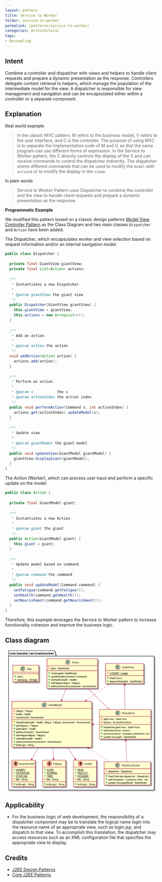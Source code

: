 ```yaml
---
layout: pattern
title: Service to Worker
folder: service-to-worker
permalink: /patterns/service-to-worker/
categories: Architectural
tags:
- Decoupling
---
```


## Intent

Combine a controller and dispatcher with views and helpers to handle client requests and prepare a dynamic presentation as the response. Controllers delegate content retrieval to helpers, which manage the population of the intermediate model for the view. A dispatcher is responsible for view management and navigation and can be encapsulated either within a controller or a separate component.

## Explanation

Real world example

> In the classic MVC pattern, M refers to the business model, V refers to the user interface, and C is the controller. The purpose of using MVC is to separate the implementation code of M and V, so that the same program can use different forms of expression. In the Service to Worker pattern, the C directly controls the display of the V and can receive commands to control the dispatcher indirectly. The dispatcher stores different commands that can be used to modify the `model` with `action`s or to modify the display in the `view`s.

In plain words

> Service to Worker Pattern uses Dispatcher to combine the controller and the view to handle client requests and prepare a dynamic presentation as the response.

**Programmatic Example**

We modified this pattern based on a classic design patterns [Model View Controller Pattern](https://github.com/iluwatar/java-design-patterns/tree/master/model-view-controller) as the Class Diagram and two main classes `Dispatcher` and `Action` have been added.

The Dispatcher, which encapsulates worker and view selection based on request information and/or an internal navigation model.

```java
public class Dispatcher {

  private final GiantView giantView;
  private final List<Action> actions;

  /**
   * Instantiates a new Dispatcher.
   *
   * @param giantView the giant view
   */
  public Dispatcher(GiantView giantView) {
    this.giantView = giantView;
    this.actions = new ArrayList<>();
  }

  /**
   * Add an action.
   *
   * @param action the action
   */
  void addAction(Action action) {
    actions.add(action);
  }

  /**
   * Perform an action.
   *
   * @param s           the s
   * @param actionIndex the action index
   */
  public void performAction(Command s, int actionIndex) {
    actions.get(actionIndex).updateModel(s);
  }

  /**
   * Update view.
   *
   * @param giantModel the giant model
   */
  public void updateView(GiantModel giantModel) {
    giantView.displayGiant(giantModel);
  }
}
```

The Action (Worker), which can process user input and perform a specific update on the model.

```java
public class Action {

  private final GiantModel giant;

  /**
   * Instantiates a new Action.
   *
   * @param giant the giant
   */
  public Action(GiantModel giant) {
    this.giant = giant;
  }

  /**
   * Update model based on command.
   *
   * @param command the command
   */
  public void updateModel(Command command) {
    setFatigue(command.getFatigue());
    setHealth(command.getHealth());
    setNourishment(command.getNourishment());
  }
}
```

Therefore, this example leverages the Service to Worker pattern to increase functionality cohesion and improve the business logic.


## Class diagram
![alt text](./etc/service-to-worker.png "Service to Worker")

## Applicability
- For the business logic of web development, the responsibility of a dispatcher component may be to translate the logical name login into the resource name of an appropriate view, such as login.jsp, and dispatch to that view. To accomplish this translation, the dispatcher may access resources such as an XML configuration file that specifies the appropriate view to display.

## Credits
* [J2EE Design Patterns](https://www.oreilly.com/library/view/j2ee-design-patterns/0596004273/re05.html)
* [Core J2EE Patterns](http://corej2eepatterns.com/Patterns/ServiceToWorker.htm)
